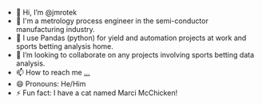 - 👋 Hi, I’m @jmrotek
- 👀 I'm a metrology process engineer in the semi-conductor manufacturing industry.
- 🌱 I use Pandas (python) for yield and automation projects at work and sports betting analysis home.
- 💞️ I’m looking to collaborate on any projects involving sports betting data analysis.
- 📫 How to reach me [...](https://www.linkedin.com/in/jaymrotek/)
- 😄 Pronouns: He/Him
- ⚡ Fun fact: I have a cat named Marci McChicken!

<!---
jmrotek/jmrotek is a ✨ special ✨ repository because its `README.md` (this file) appears on your GitHub profile.
You can click the Preview link to take a look at your changes.
--->
